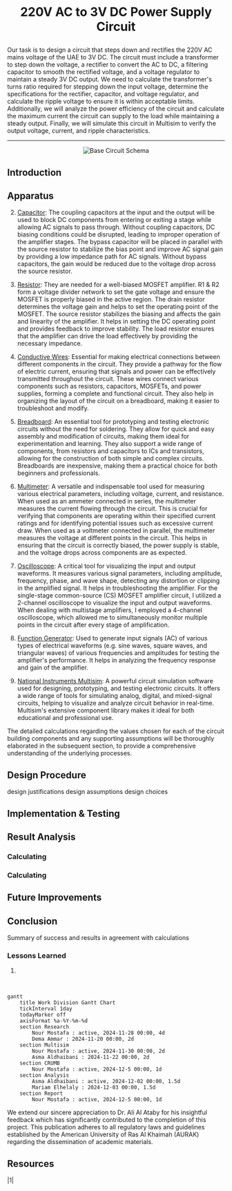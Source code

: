 # <p align="center">220V AC to 3V DC Power Supply Circuit</p>

Our task is to design a circuit that steps down and rectifies the 220V AC mains voltage of the UAE to 3V DC. The circuit must include a transformer to step down the voltage, a rectifier to convert the AC to DC, a filtering capacitor to smooth the rectified voltage, and a voltage regulator to maintain a steady 3V DC output. We need to calculate the transformer's turns ratio required for stepping down the input voltage, determine the specifications for the rectifier, capacitor, and voltage regulator, and calculate the ripple voltage to ensure it is within acceptable limits. Additionally, we will analyze the power efficiency of the circuit and calculate the maximum current the circuit can supply to the load while maintaining a steady output. Finally, we will simulate this circuit in Multisim to verify the output voltage, current, and ripple characteristics.


---

<p align="center">
  <img src="Photos/MOSFET-Amplifier.png" title="Base Circuit Schema" />
</p>

## Introduction


## Apparatus

2. [Capacitor](https://www.ultralibrarian.com/wp-content/uploads/2022/07/shutterstock_731355235-1024x683.jpg): The coupling capacitors at the input and the output will be used to block DC components from entering or exiting a stage while allowing AC signals to pass through. Without coupling capacitors, DC biasing conditions could be disrupted, leading to improper operation of the amplifier stages. The bypass capacitor will be placed in parallel with the source resistor to stabilize the bias point and improve AC signal gain by providing a low impedance path for AC signals. Without bypass capacitors, the gain would be reduced due to the voltage drop across the source resistor.

3. [Resistor](https://static4.arrow.com/-/media/arrow/images/miscellaneous/1123-chart-how-to-read-resistor-color-codes-body-image.jpg): They are needed for a well-biased MOSFET amplifier. R1 & R2 form a voltage divider network to set the gate voltage and ensure the MOSFET is properly biased in the active region. The drain resistor determines the voltage gain and helps to set the operating point of the MOSFET. The source resistor stabilizes the biasing and affects the gain and linearity of the amplifier. It helps in setting the DC operating point and provides feedback to improve stability. The load resistor ensures that the amplifier can drive the load effectively by providing the necessary impedance.

6. [Conductive Wires](https://makerbazar.in/cdn/shop/files/JUMPER-WIRE_8ed6d739-ee06-4590-bbff-c7a413ec8cfc.jpg?v=1705234278): Essential for making electrical connections between different components in the circuit. They provide a pathway for the flow of electric current, ensuring that signals and power can be effectively transmitted throughout the circuit. These wires connect various components such as resistors, capacitors, MOSFETs, and power supplies, forming a complete and functional circuit. They also help in organizing the layout of the circuit on a breadboard, making it easier to troubleshoot and modify.

5. [Breadboard](https://www.elecrow.com/media/magefan_blog/2018/06/How-to-use-a-breadboard.png): An essential tool for prototyping and testing electronic circuits without the need for soldering. They allow for quick and easy assembly and modification of circuits, making them ideal for experimentation and learning. They also support a wide range of components, from resistors and capacitors to ICs and transistors, allowing for the construction of both simple and complex circuits. Breadboards are inexpensive, making them a practical choice for both beginners and professionals.

6. [Multimeter](https://rukminim2.flixcart.com/image/850/1000/kkec4280/multimeter/i/w/p/dt-9205-a-yuv-original-imafzr5fu4haphum.jpeg?q=90&crop=false): A versatile and indispensable tool used for measuring various electrical parameters, including voltage, current, and resistance. When used as an ammeter connected in series, the multimeter measures the current flowing through the circuit. This is crucial for verifying that components are operating within their specified current ratings and for identifying potential issues such as excessive current draw. When used as a voltmeter connected in parallel, the multimeter measures the voltage at different points in the circuit. This helps in ensuring that the circuit is correctly biased, the power supply is stable, and the voltage drops across components are as expected.

7. [Oscilloscope](https://bkpmedia.s3.us-west-1.amazonaws.com/photos/2194_front_lrg.jpg): A critical tool for visualizing the input and output waveforms. It measures various signal parameters, including amplitude, frequency, phase, and wave shape, detecting any distortion or clipping in the amplified signal. It helps in troubleshooting the amplifier. For the single-stage common-source (CS) MOSFET amplifier circuit, I utilized a 2-channel oscilloscope to visualize the input and output waveforms. When dealing with multistage amplifiers, I employed a 4-channel oscilloscope, which allowed me to simultaneously monitor multiple points in the circuit after every stage of amplification.

5. [Function Generator](https://d17bck4wpaw2mg.cloudfront.net/att/a/0/1/l/a01lr4/lek0.jpg): Used to generate input signals (AC) of various types of electrical waveforms (e.g. sine waves, square waves, and triangular waves) of various frequencies and amplitudes for testing the amplifier's performance. It helps in analyzing the frequency response and gain of the amplifier.
   
7. [National Instruments Multisim](https://imag.malavida.com/mvimgbig/download-fs/ni-multisim-9083-1.jpg): A powerful circuit simulation software used for designing, prototyping, and testing electronic circuits. It offers a wide range of tools for simulating analog, digital, and mixed-signal circuits, helping to visualize and analyze circuit behavior in real-time. Multisim's extensive component library makes it ideal for both educational and professional use.

The detailed calculations regarding the values chosen for each of the circuit building components and any supporting assumptions will be thoroughly elaborated in the subsequent section, to provide a comprehensive understanding of the underlying processes.


## Design Procedure

design justifications
design assumptions
design choices 



## Implementation & Testing 


## Result Analysis

### Calculating 

### Calculating 


## Future Improvements


## Conclusion

Summary of success and results in agreement with calculations


### Lessons Learned

1. 
<br>

```mermaid
gantt
    title Work Division Gantt Chart
    tickInterval 1day
    todayMarker off
    axisFormat %a-%Y-%m-%d
    section Research         
        Nour Mostafa : active, 2024-11-28 00:00, 4d
        Dema Ammar : 2024-11-20 00:00, 2d
    section Multisim         
        Nour Mostafa : active, 2024-11-30 00:00, 2d
        Asma Aldhaibani : 2024-11-22 00:00, 2d
    section CRUMB       
        Nour Mostafa : active, 2024-12-5 00:00, 1d
    section Analysis       
        Asma Aldhaibani : active, 2024-12-02 00:00, 1.5d
        Mariam Elhelaly : 2024-12-03 00:00, 1.5d
    section Report
        Nour Mostafa : active, 2024-12-5 00:00, 1d
```

We extend our sincere appreciation to Dr. Ali Al Ataby for his insightful feedback which has significantly contributed to the completion of this project.
This publication adheres to all regulatory laws and guidelines established by the American University of Ras Al Khaimah (AURAK) regarding the dissemination of academic materials.


## Resources
|1| 
